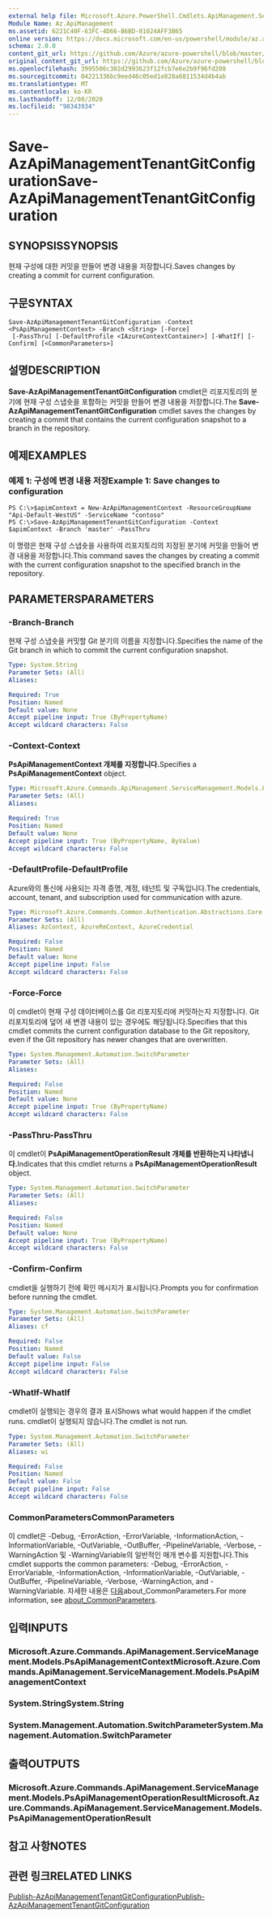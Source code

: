 ```yaml
---
external help file: Microsoft.Azure.PowerShell.Cmdlets.ApiManagement.ServiceManagement.dll-Help.xml
Module Name: Az.ApiManagement
ms.assetid: 6221C40F-63FC-4D66-B6BD-01024AFF3B65
online version: https://docs.microsoft.com/en-us/powershell/module/az.apimanagement/save-azapimanagementtenantgitconfiguration
schema: 2.0.0
content_git_url: https://github.com/Azure/azure-powershell/blob/master/src/ApiManagement/ApiManagement/help/Save-AzApiManagementTenantGitConfiguration.md
original_content_git_url: https://github.com/Azure/azure-powershell/blob/master/src/ApiManagement/ApiManagement/help/Save-AzApiManagementTenantGitConfiguration.md
ms.openlocfilehash: 3995506c302d2993623f12fcb7e6e2b9f96fd208
ms.sourcegitcommit: 04221336bc9eed46c05ed1e828a6811534d4b4ab
ms.translationtype: MT
ms.contentlocale: ko-KR
ms.lasthandoff: 12/08/2020
ms.locfileid: "98343934"
---
```

# <span data-ttu-id="4a399-101">Save-AzApiManagementTenantGitConfiguration</span><span class="sxs-lookup"><span data-stu-id="4a399-101">Save-AzApiManagementTenantGitConfiguration</span></span>

## <span data-ttu-id="4a399-102">SYNOPSIS</span><span class="sxs-lookup"><span data-stu-id="4a399-102">SYNOPSIS</span></span>
<span data-ttu-id="4a399-103">현재 구성에 대한 커밋을 만들어 변경 내용을 저장합니다.</span><span class="sxs-lookup"><span data-stu-id="4a399-103">Saves changes by creating a commit for current configuration.</span></span>

## <span data-ttu-id="4a399-104">구문</span><span class="sxs-lookup"><span data-stu-id="4a399-104">SYNTAX</span></span>

```
Save-AzApiManagementTenantGitConfiguration -Context <PsApiManagementContext> -Branch <String> [-Force]
 [-PassThru] [-DefaultProfile <IAzureContextContainer>] [-WhatIf] [-Confirm] [<CommonParameters>]
```

## <span data-ttu-id="4a399-105">설명</span><span class="sxs-lookup"><span data-stu-id="4a399-105">DESCRIPTION</span></span>
<span data-ttu-id="4a399-106">**Save-AzApiManagementTenantGitConfiguration** cmdlet은 리포지토리의 분기에 현재 구성 스냅숏을 포함하는 커밋을 만들어 변경 내용을 저장합니다.</span><span class="sxs-lookup"><span data-stu-id="4a399-106">The **Save-AzApiManagementTenantGitConfiguration** cmdlet saves the changes by creating a commit that contains the current configuration snapshot to a branch in the repository.</span></span>

## <span data-ttu-id="4a399-107">예제</span><span class="sxs-lookup"><span data-stu-id="4a399-107">EXAMPLES</span></span>

### <span data-ttu-id="4a399-108">예제 1: 구성에 변경 내용 저장</span><span class="sxs-lookup"><span data-stu-id="4a399-108">Example 1: Save changes to configuration</span></span>
```
PS C:\>$apimContext = New-AzApiManagementContext -ResourceGroupName "Api-Default-WestUS" -ServiceName "contoso"
PS C:\>Save-AzApiManagementTenantGitConfiguration -Context $apimContext -Branch 'master' -PassThru
```

<span data-ttu-id="4a399-109">이 명령은 현재 구성 스냅숏을 사용하여 리포지토리의 지정된 분기에 커밋을 만들어 변경 내용을 저장합니다.</span><span class="sxs-lookup"><span data-stu-id="4a399-109">This command saves the changes by creating a commit with the current configuration snapshot to the specified branch in the repository.</span></span>

## <span data-ttu-id="4a399-110">PARAMETERS</span><span class="sxs-lookup"><span data-stu-id="4a399-110">PARAMETERS</span></span>

### <span data-ttu-id="4a399-111">-Branch</span><span class="sxs-lookup"><span data-stu-id="4a399-111">-Branch</span></span>
<span data-ttu-id="4a399-112">현재 구성 스냅숏을 커밋할 Git 분기의 이름을 지정합니다.</span><span class="sxs-lookup"><span data-stu-id="4a399-112">Specifies the name of the Git branch in which to commit the current configuration snapshot.</span></span>

```yaml
Type: System.String
Parameter Sets: (All)
Aliases:

Required: True
Position: Named
Default value: None
Accept pipeline input: True (ByPropertyName)
Accept wildcard characters: False
```

### <span data-ttu-id="4a399-113">-Context</span><span class="sxs-lookup"><span data-stu-id="4a399-113">-Context</span></span>
<span data-ttu-id="4a399-114">**PsApiManagementContext 개체를 지정합니다.**</span><span class="sxs-lookup"><span data-stu-id="4a399-114">Specifies a **PsApiManagementContext** object.</span></span>

```yaml
Type: Microsoft.Azure.Commands.ApiManagement.ServiceManagement.Models.PsApiManagementContext
Parameter Sets: (All)
Aliases:

Required: True
Position: Named
Default value: None
Accept pipeline input: True (ByPropertyName, ByValue)
Accept wildcard characters: False
```

### <span data-ttu-id="4a399-115">-DefaultProfile</span><span class="sxs-lookup"><span data-stu-id="4a399-115">-DefaultProfile</span></span>
<span data-ttu-id="4a399-116">Azure와의 통신에 사용되는 자격 증명, 계정, 테넌트 및 구독입니다.</span><span class="sxs-lookup"><span data-stu-id="4a399-116">The credentials, account, tenant, and subscription used for communication with azure.</span></span>

```yaml
Type: Microsoft.Azure.Commands.Common.Authentication.Abstractions.Core.IAzureContextContainer
Parameter Sets: (All)
Aliases: AzContext, AzureRmContext, AzureCredential

Required: False
Position: Named
Default value: None
Accept pipeline input: False
Accept wildcard characters: False
```

### <span data-ttu-id="4a399-117">-Force</span><span class="sxs-lookup"><span data-stu-id="4a399-117">-Force</span></span>
<span data-ttu-id="4a399-118">이 cmdlet이 현재 구성 데이터베이스를 Git 리포지토리에 커밋하는지 지정합니다. Git 리포지토리에 덮어 새 변경 내용이 있는 경우에도 해당됩니다.</span><span class="sxs-lookup"><span data-stu-id="4a399-118">Specifies that this cmdlet commits the current configuration database to the Git repository, even if the Git repository has newer changes that are overwritten.</span></span>

```yaml
Type: System.Management.Automation.SwitchParameter
Parameter Sets: (All)
Aliases:

Required: False
Position: Named
Default value: None
Accept pipeline input: True (ByPropertyName)
Accept wildcard characters: False
```

### <span data-ttu-id="4a399-119">-PassThru</span><span class="sxs-lookup"><span data-stu-id="4a399-119">-PassThru</span></span>
<span data-ttu-id="4a399-120">이 cmdlet이 **PsApiManagementOperationResult 개체를 반환하는지 나타냅니다.**</span><span class="sxs-lookup"><span data-stu-id="4a399-120">Indicates that this cmdlet returns a **PsApiManagementOperationResult** object.</span></span>

```yaml
Type: System.Management.Automation.SwitchParameter
Parameter Sets: (All)
Aliases:

Required: False
Position: Named
Default value: None
Accept pipeline input: True (ByPropertyName)
Accept wildcard characters: False
```

### <span data-ttu-id="4a399-121">-Confirm</span><span class="sxs-lookup"><span data-stu-id="4a399-121">-Confirm</span></span>
<span data-ttu-id="4a399-122">cmdlet을 실행하기 전에 확인 메시지가 표시됩니다.</span><span class="sxs-lookup"><span data-stu-id="4a399-122">Prompts you for confirmation before running the cmdlet.</span></span>

```yaml
Type: System.Management.Automation.SwitchParameter
Parameter Sets: (All)
Aliases: cf

Required: False
Position: Named
Default value: False
Accept pipeline input: False
Accept wildcard characters: False
```

### <span data-ttu-id="4a399-123">-WhatIf</span><span class="sxs-lookup"><span data-stu-id="4a399-123">-WhatIf</span></span>
<span data-ttu-id="4a399-124">cmdlet이 실행되는 경우의 결과 표시</span><span class="sxs-lookup"><span data-stu-id="4a399-124">Shows what would happen if the cmdlet runs.</span></span>
<span data-ttu-id="4a399-125">cmdlet이 실행되지 않습니다.</span><span class="sxs-lookup"><span data-stu-id="4a399-125">The cmdlet is not run.</span></span>

```yaml
Type: System.Management.Automation.SwitchParameter
Parameter Sets: (All)
Aliases: wi

Required: False
Position: Named
Default value: False
Accept pipeline input: False
Accept wildcard characters: False
```

### <span data-ttu-id="4a399-126">CommonParameters</span><span class="sxs-lookup"><span data-stu-id="4a399-126">CommonParameters</span></span>
<span data-ttu-id="4a399-127">이 cmdlet은 -Debug, -ErrorAction, -ErrorVariable, -InformationAction, -InformationVariable, -OutVariable, -OutBuffer, -PipelineVariable, -Verbose, -WarningAction 및 -WarningVariable의 일반적인 매개 변수를 지원합니다.</span><span class="sxs-lookup"><span data-stu-id="4a399-127">This cmdlet supports the common parameters: -Debug, -ErrorAction, -ErrorVariable, -InformationAction, -InformationVariable, -OutVariable, -OutBuffer, -PipelineVariable, -Verbose, -WarningAction, and -WarningVariable.</span></span> <span data-ttu-id="4a399-128">자세한 내용은 [다음](http://go.microsoft.com/fwlink/?LinkID=113216)about_CommonParameters.</span><span class="sxs-lookup"><span data-stu-id="4a399-128">For more information, see [about_CommonParameters](http://go.microsoft.com/fwlink/?LinkID=113216).</span></span>

## <span data-ttu-id="4a399-129">입력</span><span class="sxs-lookup"><span data-stu-id="4a399-129">INPUTS</span></span>

### <span data-ttu-id="4a399-130">Microsoft.Azure.Commands.ApiManagement.ServiceManagement.Models.PsApiManagementContext</span><span class="sxs-lookup"><span data-stu-id="4a399-130">Microsoft.Azure.Commands.ApiManagement.ServiceManagement.Models.PsApiManagementContext</span></span>

### <span data-ttu-id="4a399-131">System.String</span><span class="sxs-lookup"><span data-stu-id="4a399-131">System.String</span></span>

### <span data-ttu-id="4a399-132">System.Management.Automation.SwitchParameter</span><span class="sxs-lookup"><span data-stu-id="4a399-132">System.Management.Automation.SwitchParameter</span></span>

## <span data-ttu-id="4a399-133">출력</span><span class="sxs-lookup"><span data-stu-id="4a399-133">OUTPUTS</span></span>

### <span data-ttu-id="4a399-134">Microsoft.Azure.Commands.ApiManagement.ServiceManagement.Models.PsApiManagementOperationResult</span><span class="sxs-lookup"><span data-stu-id="4a399-134">Microsoft.Azure.Commands.ApiManagement.ServiceManagement.Models.PsApiManagementOperationResult</span></span>

## <span data-ttu-id="4a399-135">참고 사항</span><span class="sxs-lookup"><span data-stu-id="4a399-135">NOTES</span></span>

## <span data-ttu-id="4a399-136">관련 링크</span><span class="sxs-lookup"><span data-stu-id="4a399-136">RELATED LINKS</span></span>

[<span data-ttu-id="4a399-137">Publish-AzApiManagementTenantGitConfiguration</span><span class="sxs-lookup"><span data-stu-id="4a399-137">Publish-AzApiManagementTenantGitConfiguration</span></span>](./Publish-AzApiManagementTenantGitConfiguration.md)



